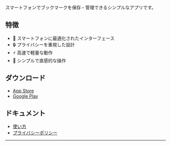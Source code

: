 スマートフォンでブックマークを保存・管理できるシンプルなアプリです。

## 特徴

- 📱 スマートフォンに最適化されたインターフェース
- 🔒 プライバシーを重視した設計
- ⚡ 高速で軽量な動作
- 📝 シンプルで直感的な操作

## ダウンロード

<!-- ここにアプリストアのリンクを追加 -->
- [App Store](#)
- [Google Play](#)

## ドキュメント

- [使い方](usage.md)
- [プライバシーポリシー](privacy.md)

---